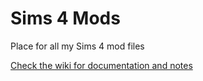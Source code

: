 # Sims 4 Mods

Place for all my Sims 4 mod files

[Check the wiki for documentation and notes](https://github.com/zaccolley/sims4-mods/wiki)
